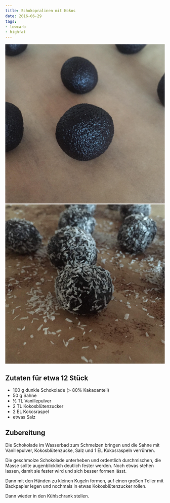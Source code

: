 ```yaml
---
title: Schokopralinen mit Kokos
date: 2016-06-29
tags:
- lowcarb
- highfat
---
```


![](/img/schokopralinen-mit-kokos-1.jpg)
![](/img/schokopralinen-mit-kokos-2.jpg)

## Zutaten für etwa 12 Stück
- 100 g     dunkle Schokolade (> 80% Kakaoanteil)
-  50 g     Sahne
- ½ TL      Vanillepulver
- 2 TL      Kokosblütenzucker
- 2 EL      Kokosraspel
- etwas Salz

## Zubereitung
Die Schokolade im Wasserbad zum Schmelzen bringen und die Sahne mit Vanillepulver, Kokosblütenzucke, Salz und 1 EL Kokosraspeln verrühren.

Die geschmolze Schokolade unterheben und ordentlich durchmischen, die Masse sollte augenblicklich deutlich fester werden.
Noch etwas stehen lassen, damit sie fester wird und sich besser formen lässt.

Dann mit den Händen zu kleinen Kugeln formen, auf einen großen Teller mit Backpapier legen und nochmals in etwas Kokosblütenzucker rollen.

Dann wieder in den Kühlschrank stellen.
